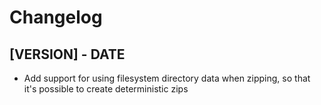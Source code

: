 # Changelog

<!-- Do not change the line immediately below this comment, the build system will replace it with the actual version and date. -->

## [VERSION] - DATE

- Add support for using filesystem directory data when zipping, so that it's possible to create deterministic zips
